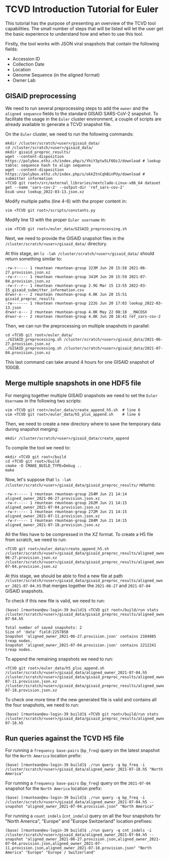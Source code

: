 # TCVD Introduction Tutorial for Euler

This tutorial has the purpose of presenting an overview of the TCVD tool capabilities. The small number of steps that will be listed will let the user get the basic experience to understand how and when to use this tool.

Firstly, the tool works with JSON viral snapshots that contain the following fields:

- Accession ID
- Collection Date
- Location
- Genome Sequence (in the aligned format)
- Owner Lab

## GISAID preprocessing

We need to run several preprocessing steps to add the `owner` and the `aligned sequence` fields to the standard GISAID SARS-CoV-2 snapshot. To facilitate the usage in the `Euler` cluster environment, a couple of scripts are already available to generate a TCVD snapshot file.

On the `Euler` cluster, we need to run the following commands:

```
mkdir /cluster/scratch/<user>/gisaid_data/
cd /cluster/scratch/<user>/gisaid_data/
mkdir gisaid_preproc_results/
wget --content-disposition https://polybox.ethz.ch/index.php/s/YhiY3ptw5LF6OzJ/download # lookup table: sequence hash to align sequence
wget --content-disposition https://polybox.ethz.ch/index.php/s/okkZtnCqhBinPUy/download # submitter information
<TCVD git root>/src/external_libraries/nextclade-Linux-x86_64 dataset get --name 'sars-cov-2' --output-dir 'ref_sars-cov-2'
bsub unxz lookup_2022-03-13.json.xz
```

Modify multiple paths (line 4-6) with the proper content in:
```
vim <TCVD git root>/scripts/constants.py
```

Modify line 13 with the proper `Euler username` in:
```
vim <TCVD git root>/euler_data/GISAID_preprocessing.sh
```

Next, we need to provide the GISAID snapshot files in the `/cluster/scratch/<user>/gisaid_data/` directory.

At this stage, an `ls -lah /cluster/scratch/<user>/gisaid_data/` should return something similar to:

```
-rw-r----- 1 rmuntean rmuntean-group 323M Jun 20 15:58 2021-06-27.provision.json.xz
-rw-r----- 1 rmuntean rmuntean-group 341M Jun 20 15:59 2021-07-04.provision.json.xz
-rw-r--r-- 1 rmuntean rmuntean-group 2.9G Mar 15 13:55 2022-03-15_gisaid_submitter_information.csv
drwxr-x--- 2 rmuntean rmuntean-group 4.0K Jun 20 15:51 gisaid_preproc_results
-rw------- 1 rmuntean rmuntean-group 222G Jun 20 17:03 lookup_2022-03-13.json
drwxr-x--- 2 rmuntean rmuntean-group 4.0K May 22 08:10 __MACOSX
drwxr-x--- 2 rmuntean rmuntean-group 4.0K Jun 20 16:41 ref_sars-cov-2
```

Then, we can run the preprocessing on multiple snapshots in parallel:

```
cd <TCVD git root>/euler_data/
./GISAID_preprocessing.sh /cluster/scratch/<user>/gisaid_data/2021-06-27.provision.json.xz
./GISAID_preprocessing.sh /cluster/scratch/<user>/gisaid_data/2021-07-04.provision.json.xz
```

This last command can take around 4 hours for one GISAID snapshot of 100GB. 

## Merge multiple snapshots in one HDF5 file

For merging together multiple GISAID snapshots we need to set the `Euler Username` in the following two scripts:

```
vim <TCVD git root>/euler_data/create_append_h5.sh  # line 6
vim <TCVD git root>/euler_data/h5_plus_append.sh    # line 6
```

Then, we need to create a new directory where to save the temporary data during snapshot merging:

```
mkdir /cluster/scratch/<user>/gisaid_data/create_append
```

To compile the tool we need to:
```
mkdir <TCVD git root>/build
cd <TCVD git root>/build
cmake -D CMAKE_BUILD_TYPE=Debug ..
make
```

Now, let's suppose that `ls -lah /cluster/scratch/<user>/gisaid_data/gisaid_preproc_results/` returns:

```
-rw-r----- 1 rmuntean rmuntean-group 254M Jun 21 14:14 aligned_owner_2021-06-27.provision.json.xz
-rw-r----- 1 rmuntean rmuntean-group 262M Jun 21 14:15 aligned_owner_2021-07-04.provision.json.xz
-rw-r----- 1 rmuntean rmuntean-group 272M Jun 21 14:15 aligned_owner_2021-07-11.provision.json.xz
-rw-r----- 1 rmuntean rmuntean-group 284M Jun 21 14:15 aligned_owner_2021-07-18.provision.json.xz
```

All the files have to be compressed in the XZ format. To create a H5 file from scratch, we need to run:

```
<TCVD git root>/euler_data/create_append_h5.sh /cluster/scratch/<user>/gisaid_data/gisaid_preproc_results/aligned_owner_2021-06-27.provision.json.xz /cluster/scratch/<user>/gisaid_data/gisaid_preproc_results/aligned_owner_2021-07-04.provision.json.xz 
```

At this stage, we should be able to find a new file at path `/cluster/scratch/<user>/gisaid_data/gisaid_preproc_results/aligned_owner_2021-07-04.h5` that merges together the `2021-06-27` and `2021-07-04` GISAID snapshots.

To check if this new file is valid, we need to run:
```
(base) [rmuntean@eu-login-39 build]$ <TCVD git root>/build/run stats /cluster/scratch/<user>/gisaid_data/gisaid_preproc_results/aligned_owner_2021-07-04.h5

Total number of saved snapshots: 2
Size of 'data' field:2257850
Snapshot 'aligned_owner_2021-06-27.provision.json' contains 2104885 treap nodes.
Snapshot 'aligned_owner_2021-07-04.provision.json' contains 2212241 treap nodes.
```

To append the remaining snapshots we need to run:

```
<TCVD git root>/euler_data/h5_plus_append.sh /cluster/scratch/<user>/gisaid_data/aligned_owner_2021-07-04.h5 /cluster/scratch/<user>/gisaid_data/gisaid_preproc_results/aligned_owner_2021-07-11.provision.json.xz /cluster/scratch/<user>/gisaid_data/gisaid_preproc_results/aligned_owner_2021-07-18.provision.json.xz 
```

To check one more time if the new generated file is valid and contains all the four snapshots, we need to run:
```
(base) [rmuntean@eu-login-39 build]$ <TCVD git root>/build/run stats /cluster/scratch/<user>/gisaid_data/gisaid_preproc_results/aligned_owner_2021-07-18.h5
```

## Run queries against the TCVD H5 file

For running a `frequency base-pairs` (`bp_freq`) query on the latest snapshot for the `North America` location prefix:

```
(base) [rmuntean@eu-login-39 build]$ ./run query -q bp_freq -i /cluster/scratch/<user>/gisaid_data/aligned_owner_2021-07-18.h5 "North America"
```

For running a `frequency base-pairs` (`bp_freq`) query on the `2021-07-04` snapshot for the `North America` location prefix:

```
(base) [rmuntean@eu-login-39 build]$ ./run query -q bp_freq -i /cluster/scratch/<user>/gisaid_data/aligned_owner_2021-07-04.h5 --snapshot "aligned_owner_2021-07-04.provision.json" "North America"
```

For running a `count indels` (`cnt_indels`) query on all the four snapshots for "North America", "Europe" and "Europe Switzerland" location prefixes:

```
(base) [rmuntean@eu-login-39 build]$ ./run query -q cnt_indels -i /cluster/scratch/<user>/gisaid_data/aligned_owner_2021-07-04.h5 --snapshot "aligned_owner_2021-06-27.provision.json,aligned_owner_2021-07-04.provision.json,aligned_owner_2021-07-11.provision.json,aligned_owner_2021-07-18.provision.json" "North America" "Europe" "Europe / Switzerland"
```

